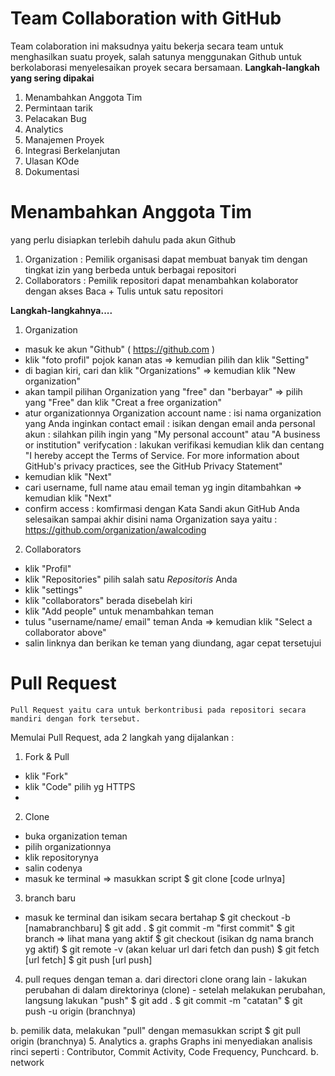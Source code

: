 # Team Collaboration with GitHub
 Team colaboration ini maksudnya yaitu bekerja secara team untuk menghasilkan suatu proyek, salah satunya menggunakan Github untuk berkolaborasi menyelesaikan proyek secara bersamaan.
**Langkah-langkah yang sering dipakai**
1. Menambahkan Anggota Tim
2. Permintaan tarik
3. Pelacakan Bug
4. Analytics
5. Manajemen Proyek
6. Integrasi Berkelanjutan
7. Ulasan KOde
8. Dokumentasi

# Menambahkan Anggota Tim
yang perlu disiapkan terlebih dahulu pada akun Github

1. Organization : Pemilik organisasi dapat membuat banyak tim dengan tingkat izin yang berbeda untuk berbagai repositori
2. Collaborators : Pemilik repositori dapat menambahkan kolaborator dengan akses Baca + Tulis untuk satu repositori

**Langkah-langkahnya....**
1. Organization
 - masuk ke akun "Github" ( https://github.com )
 - klik "foto profil" pojok kanan atas => kemudian pilih dan klik "Setting"
 - di bagian kiri, cari dan klik "Organizations"  => kemudian klik "New organization" 
 - akan tampil pilihan Organization yang "free" dan "berbayar" => pilih yang "Free" dan klik "Creat a free organization"
 - atur organizationnya
Organization account name : isi nama organization yang Anda inginkan
contact email : isikan dengan email anda
personal akun : silahkan pilih ingin yang "My personal account" atau "A business or institution"
verifycation : lakukan verifikasi
kemudian klik dan centang "I hereby accept the Terms of Service. For more information about GitHub's privacy practices, see the GitHub Privacy Statement"
 - kemudian klik "Next"
 - cari username, full name atau email teman yg ingin ditambahkan => kemudian klik "Next"
 - confirm access : komfirmasi dengan Kata Sandi akun GitHub Anda
selesaikan sampai akhir
disini nama Organization saya yaitu :
https://github.com/organization/awalcoding
2. Collaborators
 - klik "Profil"
 - klik "Repositories" pilih salah satu _Repositoris_ Anda
 - klik "settings"
 - klik "collaborators" berada disebelah kiri
 - klik "Add people" untuk menambahkan teman
 - tulus "username/name/ email" teman Anda => kemudian klik "Select a collaborator above"
 - salin linknya dan berikan ke teman yang diundang, agar cepat tersetujui
# Pull Request
	Pull Request yaitu cara untuk berkontribusi pada repositori secara mandiri dengan fork tersebut.
Memulai Pull Request, ada 2 langkah yang dijalankan :
1. Fork & Pull 
 - klik "Fork"
 - klik "Code" pilih yg HTTPS
 -
 
 2. Clone
  - buka organization teman
  - pilih organizationnya
  - klik repositorynya
  - salin codenya
  - masuk ke terminal => masukkan script
  $ git clone [code urlnya]
  
 3. branch baru
  - masuk ke terminal dan isikam secara bertahap
  $ git checkout -b [namabranchbaru]
  $ git add .
  $ git commit -m "first commit"
  $ git branch => lihat mana yang aktif
  $ git checkout (isikan dg nama branch yg aktif)
  $ git remote -v
  (akan keluar url dari fetch dan push)
  $ git fetch [url fetch]
  $ git push [url push]
  
  4. pull reques dengan teman
   a. dari directori clone orang lain
    - lakukan perubahan di dalam direktorinya (clone)
    - setelah melakukan perubahan, langsung lakukan "push"
    $ git add .
    $ git commit -m "catatan"
    $ git push -u origin (branchnya)
   
   b. pemilik data, melakukan "pull"
   dengan memasukkan script
   $ git pull origin (branchnya)
  5. Analytics
   a. graphs
      Graphs ini menyediakan analisis rinci seperti :
      Contributor, Commit Activity, Code Frequency, Punchcard.
   b. network
